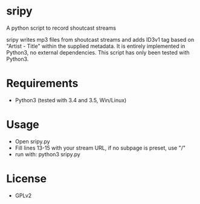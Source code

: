 # sripy
A python script to record shoutcast streams

sripy writes mp3 files from shoutcast streams and adds ID3v1 tag based on "Artist - Title" within the supplied metadata. It is entirely implemented in Python3, no external dependencies. This script has only been tested with Python3.

Requirements
====
* Python3 (tested with 3.4 and 3.5, Win/Linux)


Usage
====
* Open sripy.py
* Fill lines 13-15 with your stream URL,  if no subpage is preset, use "/"
* run with: python3 sripy.py

License
====
* GPLv2

